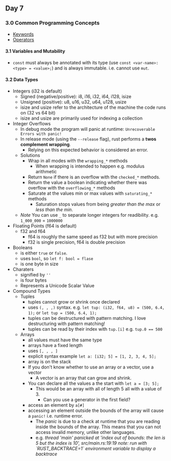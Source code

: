 ## Day 7

### 3.0 Common Programming Concepts
- [Keywords](https://doc.rust-lang.org/book/appendix-01-keywords.html)
- [Operators](https://doc.rust-lang.org/book/appendix-02-operators.html)

#### 3.1 Variables and Mutability
- `const` must always be annotated with its type (use `const <var-name>: <type> = <value>;`) and is always immutable. i.e. cannot use `mut`.

#### 3.2 Data Types
- Integers (i32 is default)
  - Signed (negative/positive): i8, i16, i32, i64, i128, isize
  - Unsigned (positive): u8, u16, u32, u64, u128, usize
  - isize and usize refer to the architecture of the machine the code runs on (32 vs 64 bit)
  - isize and usize are primarily used for indexing a collection
- Integer Overflows
  - In debug mode the program will panic at runtime: `Unrecoverable Errors with panic!`
  - In release mode (using the `--release` flag), rust performs a **twos complement wrapping**.
    - Relying on this expected behavior is considered an error.
  - Solutions
    - Wrap in all modes with the `wrapping_*` methods
      - When wrapping is intended to happen e.g. modulus arithmetic
    - Return `None` if there is an overflow with the `checked_*` methods.
    - Return the value a boolean indicating whether there was overflow with the `overflowing_*` methods
    - Saturate at the values min or max values with `saturating_*` methods
      - Saturation stops values from being *greater than the max* or *less than the min*.
  - *Note* You can use `_` to separate longer integers for readibility. e.g. `1_000_000` = `1000000`
- Floating Points (f64 is default)
  - f32 and f64
    - f64 is roughly the same speed as f32 but with more precision
    - f32 is single precision, f64 is double precision
- Booleans
  - is either `true` or `false`.
  - uses `bool`, so `let f: bool = flase`
  - is one byte in size
- Charaters
  - signified by `''`
  - is four bytes
  - Represents a Unicode Scalar Value
- Compound Types
  - Tuples
    - tuples cannot grow or shrink once declared
    - uses `(, , ,)` syntax. e.g. `let tup: (i32, f64, u8) = (500, 6.4, 1);` or `let tup = (500, 6.4, 1);`
    - tuples can be destructured with pattern matching. I love destructuring with pattern matching!
    - tuples can be read by their index with `tup.[i]` e.g. `tup.0 == 500`
  - Arrays
    - all values must have the same type
    - arrays have a fixed length
    - uses `[, , , ]`
    - explicit syntax example `let a: [i32; 5] = [1, 2, 3, 4, 5];`
    - array is on the stack
    - If you don't know whether to use an array or a vector, use a vector
      - A vector is an array that can grow and shrink.
    - You can declare all the values a the start with `let a = [3; 5];`
      - This would be an array with all of length 5 all with a value of 3.
        - Can you use a generator in the first field?
    - access an element by `a[#]`
    - accessing an element outside the bounds of the array will cause a `panic!` i.e. runtime error.
      - The *panic* is due to a check at runtime that you are reading inside the bounds of the array. This means that you can not access invalid memory, unlike other languages.
      - e.g. *thread 'main' panicked at 'index out of bounds: the len is 5 but the index is 10', src/main.rs:19:19 note: run with \`RUST_BACKTRACE=1\` environment variable to display a backtrace*